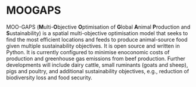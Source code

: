 # MOOGAPS

MOO-GAPS (**M**ulti-**O**bjective **O**ptimisation of **G**lobal **A**nimal **P**roduction and **S**ustainability) is a spatial multi-objective optimisation model that seeks to find the most efficient locations and feeds to produce animal-source food given multiple sustainability objectives.
It is open source and written in Python. It is currently configured to minimise enoconomic costs of production and greenhouse gas emissions from beef production. Further developments will include dairy cattle, small ruminants (goats and sheep), pigs and poultry, and additional sustainability objectives, e.g., reduction of biodiversity loss and food security.

<!-- ## Shiny App
Results for the optimisation can be explored and visualised through a Shiny app:

https://accastonguay.shinyapps.io/beef_app/ -->
